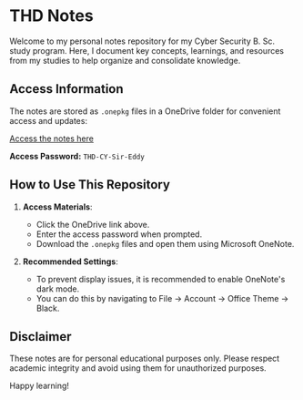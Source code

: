 # THD Notes

Welcome to my personal notes repository for my Cyber Security B. Sc. study program. Here, I document key concepts, learnings, and resources from my studies to help organize and consolidate knowledge. 

## Access Information

The notes are stored as `.onepkg` files in a OneDrive folder for convenient access and updates:

[Access the notes here](https://1drv.ms/f/c/b97b5fa10d3921cd/EvJd6im5F4RFmDhGoeKofFsBrDnV4lc5rQJiFeAbmXhpmQ?e=NBJaFZ)

**Access Password:** `THD-CY-Sir-Eddy`

## How to Use This Repository

1. **Access Materials**:
   - Click the OneDrive link above.
   - Enter the access password when prompted.
   - Download the `.onepkg` files and open them using Microsoft OneNote.

2. **Recommended Settings**:
   - To prevent display issues, it is recommended to enable OneNote's dark mode.
   - You can do this by navigating to File -> Account -> Office Theme -> Black.
     
## Disclaimer

These notes are for personal educational purposes only. Please respect academic integrity and avoid using them for unauthorized purposes.

Happy learning!
